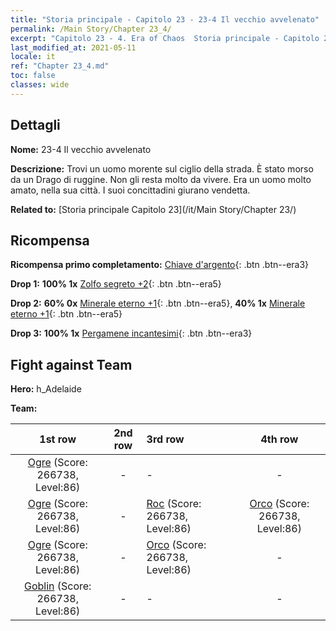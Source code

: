```yaml
---
title: "Storia principale - Capitolo 23 - 23-4 Il vecchio avvelenato"
permalink: /Main Story/Chapter 23_4/
excerpt: "Capitolo 23 - 4. Era of Chaos  Storia principale - Capitolo 23_4. 23-4 Il vecchio avvelenato"
last_modified_at: 2021-05-11
locale: it
ref: "Chapter 23_4.md"
toc: false
classes: wide
---
```


## Dettagli

 **Nome:** 23-4 Il vecchio avvelenato

 **Descrizione:** Trovi un uomo morente sul ciglio della strada. È stato morso da un Drago di ruggine. Non gli resta molto da vivere. Era un uomo molto amato, nella sua città. I suoi concittadini giurano vendetta.

 **Related to:** [Storia principale Capitolo 23](/it/Main Story/Chapter 23/)

## Ricompensa

 **Ricompensa primo completamento:** [Chiave d'argento](/ItemsIT/con_693/){: .btn .btn--era3}

 **Drop 1:** **100% 1x** [Zolfo segreto +2](/ItemsIT/mat_78/){: .btn .btn--era5}

 **Drop 2:** **60% 0x** [Minerale eterno +1](/ItemsIT/mat_68/){: .btn .btn--era5}, **40% 1x** [Minerale eterno +1](/ItemsIT/mat_68/){: .btn .btn--era5}

 **Drop 3:** **100% 1x** [Pergamene incantesimi](/ItemsIT/con_694/){: .btn .btn--era3}


## Fight against Team
 **Hero:** h_Adelaide

 **Team:**


  | 1st row | 2nd row | 3rd row | 4th row |
  |:----:|:----:|:----|:----:|
  | [Ogre](/it/units/Ogre/) (Score: 266738, Level:86)  | - | - | - |
  | [Ogre](/it/units/Ogre/) (Score: 266738, Level:86)  | - | [Roc](/it/units/Roc/) (Score: 266738, Level:86)  | [Orco](/it/units/Orc/) (Score: 266738, Level:86)  |
  | [Ogre](/it/units/Ogre/) (Score: 266738, Level:86)  | - | [Orco](/it/units/Orc/) (Score: 266738, Level:86)  | - |
  | [Goblin](/it/units/Goblin/) (Score: 266738, Level:86)  | - | - | - |


